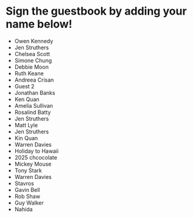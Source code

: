 
# Sign the guestbook by adding your name below!

- Owen Kennedy
- Jen Struthers
- Chelsea Scott
- Simone Chung
- Debbie Moon
- Ruth Keane
- Andreea Crisan
- Guest 2
- Jonathan Banks
- Ken Quan
- Amelia Sullivan
- Rosalind Batty
- Jen Struthers
- Matt Lyle
- Jen Struthers
- Kin Quan
- Warren Davies
- Holiday to Hawaii
- 2025 chcocolate
- Mickey Mouse
- Tony Stark
- Warren Davies
- Stavros
- Gavin Bell
- Rob Shaw
- Guy Walker
- Nahida
